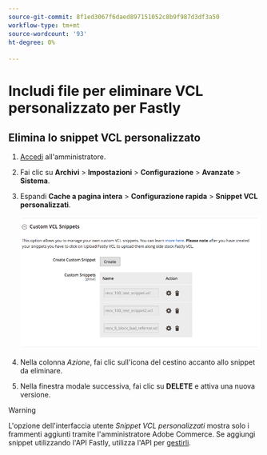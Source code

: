 ```yaml
---
source-git-commit: 8f1ed3067f6daed897151052c8b9f987d3df3a50
workflow-type: tm+mt
source-wordcount: '93'
ht-degree: 0%

---
```

# Includi file per eliminare VCL personalizzato per Fastly

## Elimina lo snippet VCL personalizzato

1. [Accedi](/help/get-started/onboarding.md#access-your-admin-panel) all&#39;amministratore.

1. Fai clic su **Archivi** > **Impostazioni** > **Configurazione** > **Avanzate** > **Sistema**.

1. Espandi **Cache a pagina intera** > **Configurazione rapida** > **Snippet VCL personalizzati**.

   ![Gestione snippet VCL personalizzati](/help/assets/cdn/fastly-manage-snippets.png)

1. Nella colonna _Azione_, fai clic sull&#39;icona del cestino accanto allo snippet da eliminare.

1. Nella finestra modale successiva, fai clic su **DELETE** e attiva una nuova versione.

>[!WARNING]
>
>L&#39;opzione dell&#39;interfaccia utente _Snippet VCL personalizzati_ mostra solo i frammenti aggiunti tramite l&#39;amministratore Adobe Commerce. Se aggiungi snippet utilizzando l&#39;API Fastly, utilizza l&#39;API per [gestirli](/help/cloud-guide/cdn/fastly-vcl-custom-snippets.md#manage-vcl-using-the-api).
